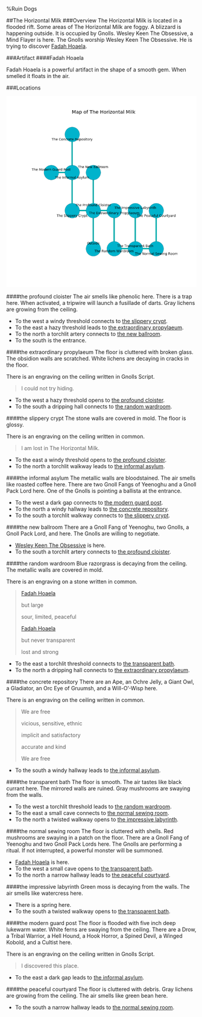 %Ruin Dogs

##The Horizontal Milk
###Overview
The Horizontal Milk is located in a flooded rift. Some areas of The Horizontal Milk are foggy. A blizzard is happening outside. It is occupied by Gnolls. <a name="Wesley-Keen-The-Obsessive"></a>Wesley Keen The Obsessive, a Mind Flayer is here. The Gnolls worship Wesley Keen The Obsessive. He  is trying to discover [Fadah Hoaela](#Fadah-Hoaela). 



###Artifact
####<a name="Fadah-Hoaela"></a>Fadah Hoaela


Fadah Hoaela is a powerful artifact in the shape of a smooth gem. When smelled it floats in the air. 





###Locations


![](../v2/images/The-Horizontal-Milk.png)

####<a name="the-profound-cloister"></a>the profound cloister
The air smells like phenolic here. There is a trap here. When activated, a tripwire will launch a fusillade of darts. Gray lichens are growing from the ceiling. 



* To the west a windy threshold connects to [the slippery crypt](#the-slippery-crypt).
* To the east a hazy threshold leads to [the extraordinary propylaeum](#the-extraordinary-propylaeum).
* To the north a torchlit artery connects to [the new ballroom](#the-new-ballroom).
* To the south is the entrance.


####<a name="the-extraordinary-propylaeum"></a>the extraordinary propylaeum
The floor is cluttered with broken glass. The obsidion walls are scratched. White lichens are decaying in cracks in the floor. 

There is an engraving on the ceiling written in Gnolls Script. 

> I could not try hiding.
>


* To the west a hazy threshold opens to [the profound cloister](#the-profound-cloister).
* To the south a dripping hall connects to [the random wardroom](#the-random-wardroom).


####<a name="the-slippery-crypt"></a>the slippery crypt
The stone walls are covered in mold. The floor is glossy. 

There is an engraving on the ceiling written in common. 

> I am lost in The Horizontal Milk.
>


* To the east a windy threshold opens to [the profound cloister](#the-profound-cloister).
* To the north a torchlit walkway leads to [the informal asylum](#the-informal-asylum).


####<a name="the-informal-asylum"></a>the informal asylum
The metallic walls are bloodstained. The air smells like roasted coffee here. There are two Gnoll Fangs of Yeenoghu and a Gnoll Pack Lord here. One of the Gnolls is pointing a ballista at the entrance. 



* To the west a dark gap connects to [the modern guard post](#the-modern-guard-post).
* To the north a windy hallway leads to [the concrete repository](#the-concrete-repository).
* To the south a torchlit walkway connects to [the slippery crypt](#the-slippery-crypt).


####<a name="the-new-ballroom"></a>the new ballroom
There are a Gnoll Fang of Yeenoghu, two Gnolls, a Gnoll Pack Lord, and  here. The Gnolls are willing to negotiate. 



* [Wesley Keen The Obsessive](#Wesley-Keen-The-Obsessive) is here.
* To the south a torchlit artery connects to [the profound cloister](#the-profound-cloister).


####<a name="the-random-wardroom"></a>the random wardroom
Blue razorgrass is decaying from the ceiling. The metallic walls are covered in mold. 

There is an engraving on a stone written in common. 

> [Fadah Hoaela](#Fadah-Hoaela)
>
> but large
>
> sour, limited, peaceful
>
> [Fadah Hoaela](#Fadah-Hoaela)
>
> but never transparent
>
> lost and strong
>


* To the east a torchlit threshold connects to [the transparent bath](#the-transparent-bath).
* To the north a dripping hall connects to [the extraordinary propylaeum](#the-extraordinary-propylaeum).


####<a name="the-concrete-repository"></a>the concrete repository
There are an Ape, an Ochre Jelly, a Giant Owl, a Gladiator, an Orc Eye of Gruumsh, and a Will-O’-Wisp here. 

There is an engraving on the ceiling written in common. 

> We are free
>
> vicious, sensitive, ethnic
>
> implicit and satisfactory
>
> accurate and kind
>
> We are free
>


* To the south a windy hallway leads to [the informal asylum](#the-informal-asylum).


####<a name="the-transparent-bath"></a>the transparent bath
The floor is smooth. The air tastes like black currant here. The mirrored walls are ruined. Gray mushrooms are swaying from the walls. 



* To the west a torchlit threshold leads to [the random wardroom](#the-random-wardroom).
* To the east a small cave connects to [the normal sewing room](#the-normal-sewing-room).
* To the north a twisted walkway opens to [the impressive labyrinth](#the-impressive-labyrinth).


####<a name="the-normal-sewing-room"></a>the normal sewing room
The floor is cluttered with shells. Red mushrooms are swaying in a patch on the floor. There are a Gnoll Fang of Yeenoghu and two Gnoll Pack Lords here. The Gnolls are performing a ritual. If not interrupted, a powerful monster will be summoned. 



* [Fadah Hoaela](#Fadah-Hoaela) is here.
* To the west a small cave opens to [the transparent bath](#the-transparent-bath).
* To the north a narrow hallway leads to [the peaceful courtyard](#the-peaceful-courtyard).


####<a name="the-impressive-labyrinth"></a>the impressive labyrinth
Green moss is decaying from the walls. The air smells like watercress here. 



* There is a spring here.
* To the south a twisted walkway opens to [the transparent bath](#the-transparent-bath).


####<a name="the-modern-guard-post"></a>the modern guard post
The floor is flooded with five inch deep lukewarm water. White ferns are swaying from the ceiling. There are a Drow, a Tribal Warrior, a Hell Hound, a Hook Horror, a Spined Devil, a Winged Kobold, and a Cultist here. 

There is an engraving on the ceiling written in Gnolls Script. 

> I discovered this place.
>


* To the east a dark gap leads to [the informal asylum](#the-informal-asylum).


####<a name="the-peaceful-courtyard"></a>the peaceful courtyard
The floor is cluttered with debris. Gray lichens are growing from the ceiling. The air smells like green bean here. 



* To the south a narrow hallway leads to [the normal sewing room](#the-normal-sewing-room).


